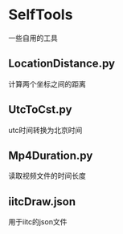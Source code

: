 # SelfTools
一些自用的工具

## LocationDistance.py
计算两个坐标之间的距离

## UtcToCst.py
utc时间转换为北京时间

## Mp4Duration.py
读取视频文件的时间长度

## iitcDraw.json
用于iitc的json文件